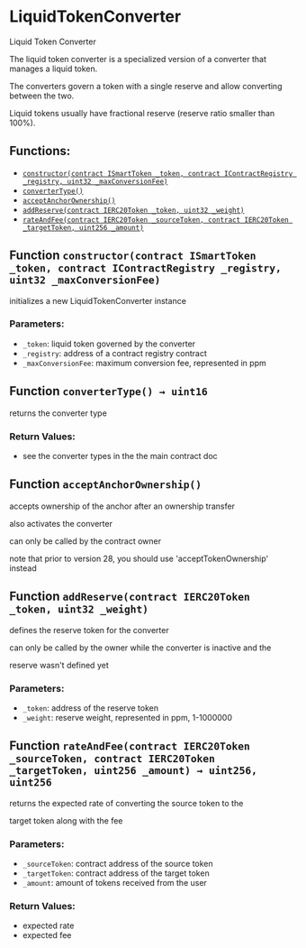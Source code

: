 # LiquidTokenConverter

Liquid Token Converter

The liquid token converter is a specialized version of a converter that manages a liquid token.

The converters govern a token with a single reserve and allow converting between the two.

Liquid tokens usually have fractional reserve \(reserve ratio smaller than 100%\).

## Functions:

* [`constructor(contract ISmartToken _token, contract IContractRegistry _registry, uint32 _maxConversionFee)`](liquidtokenconverter.md#LiquidTokenConverter-constructor-contract-ISmartToken-contract-IContractRegistry-uint32-)
* [`converterType()`](liquidtokenconverter.md#LiquidTokenConverter-converterType--)
* [`acceptAnchorOwnership()`](liquidtokenconverter.md#LiquidTokenConverter-acceptAnchorOwnership--)
* [`addReserve(contract IERC20Token _token, uint32 _weight)`](liquidtokenconverter.md#LiquidTokenConverter-addReserve-contract-IERC20Token-uint32-)
* [`rateAndFee(contract IERC20Token _sourceToken, contract IERC20Token _targetToken, uint256 _amount)`](liquidtokenconverter.md#LiquidTokenConverter-rateAndFee-contract-IERC20Token-contract-IERC20Token-uint256-)

## Function `constructor(contract ISmartToken _token, contract IContractRegistry _registry, uint32 _maxConversionFee)` <a id="LiquidTokenConverter-constructor-contract-ISmartToken-contract-IContractRegistry-uint32-"></a>

initializes a new LiquidTokenConverter instance

### Parameters:

* `_token`: liquid token governed by the converter
* `_registry`: address of a contract registry contract
* `_maxConversionFee`: maximum conversion fee, represented in ppm

## Function `converterType() → uint16` <a id="LiquidTokenConverter-converterType--"></a>

returns the converter type

### Return Values:

* see the converter types in the the main contract doc

## Function `acceptAnchorOwnership()` <a id="LiquidTokenConverter-acceptAnchorOwnership--"></a>

accepts ownership of the anchor after an ownership transfer

also activates the converter

can only be called by the contract owner

note that prior to version 28, you should use 'acceptTokenOwnership' instead

## Function `addReserve(contract IERC20Token _token, uint32 _weight)` <a id="LiquidTokenConverter-addReserve-contract-IERC20Token-uint32-"></a>

defines the reserve token for the converter

can only be called by the owner while the converter is inactive and the

reserve wasn't defined yet

### Parameters:

* `_token`: address of the reserve token
* `_weight`: reserve weight, represented in ppm, 1-1000000

## Function `rateAndFee(contract IERC20Token _sourceToken, contract IERC20Token _targetToken, uint256 _amount) → uint256, uint256` <a id="LiquidTokenConverter-rateAndFee-contract-IERC20Token-contract-IERC20Token-uint256-"></a>

returns the expected rate of converting the source token to the

target token along with the fee

### Parameters:

* `_sourceToken`: contract address of the source token
* `_targetToken`: contract address of the target token
* `_amount`: amount of tokens received from the user

### Return Values:

* expected rate
* expected fee

